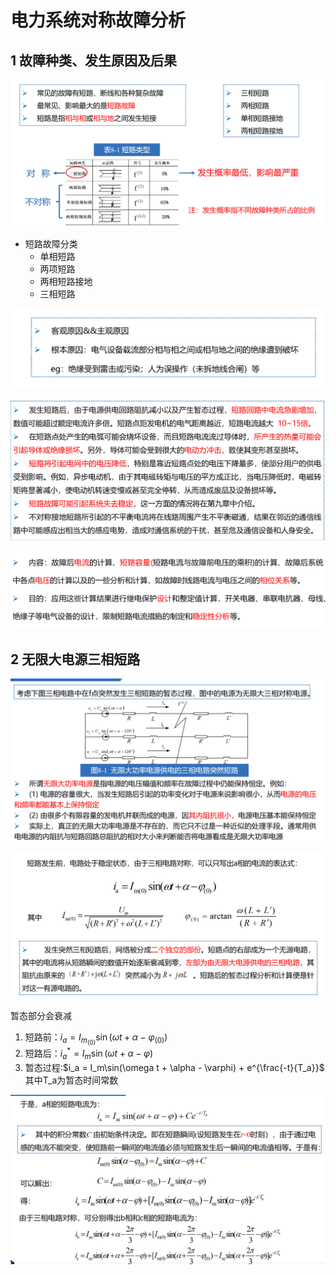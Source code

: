 # 电力系统对称故障分析

## 1 故障种类、发生原因及后果

![短路故障的类型](image.png)

- 短路故障分类
  - 单相短路
  - 两项短路
  - 两相短路接地
  - 三相短路

![造成短路的原因](image-1.png)

![短路的后果及影响](image-2.png)

![短路分析的作用](image-3.png)

## 2 无限大电源三相短路

![alt text](image-4.png)

![A相电路电流](image-5.png)

暂态部分会衰减

1. 短路前：$i_a = I_{m_{(0)}}\sin (\omega t + \alpha - \varphi_{(0)})$
2. 短路后：$i_a^* = I_m\sin (\omega t + \alpha - \varphi)$
3. 暂态过程:$i_a = I_m\sin(\omega t + \alpha - \varphi) + e^{\frac{-t}{T_a}}$ 其中T_a为暂态时间常数


![alt text](image-6.png)

